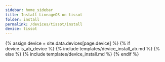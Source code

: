 ```yaml
---
sidebar: home_sidebar
title: Install LineageOS on tissot
folder: install
permalink: /devices/tissot/install
device: tissot
---
```

{% assign device = site.data.devices[page.device] %}
{% if device.is_ab_device %}
{% include templates/device_install_ab.md %}
{% else %}
{% include templates/device_install.md %}
{% endif %}
